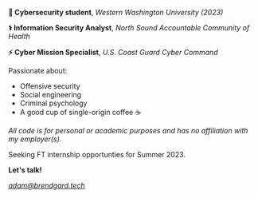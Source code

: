 **🌊 Cybersecurity student**, *Western Washington University (2023)* 

**⚕️ Information Security Analyst**, *North Sound Accountable Community of Health* 

**⚡ Cyber Mission Specialist**, *U.S. Coast Guard Cyber Command*

Passionate about:
- Offensive security
- Social engineering
- Criminal psychology
- A good cup of single-origin coffee ☕


*All code is for personal or academic purposes and has no affiliation with my employer(s).*

Seeking FT internship opportunties for Summer 2023.

**Let's talk!**

*adam@brendgard.tech*
